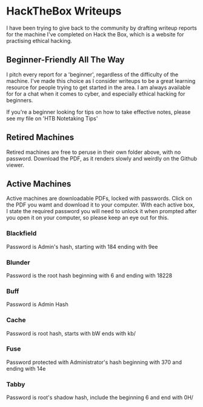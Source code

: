 # HackTheBox Writeups

I have been trying to give back to the community by drafting writeup reports for the machine I've completed on Hack the Box, which is a website for practising ethical hacking.

## Beginner-Friendly All The Way
I pitch every report for a 'beginner', regardless of the difficulty of the machine. I've made this choice as I consider writeups to be a great learning resource for people trying to get started in the area. I am always available for for a chat when it comes to cyber, and especially ethical hacking for beginners. 

If you're a beginner looking for tips on how to take effective notes, please see my file on 'HTB Notetaking Tips'

## Retired Machines
Retired machines are free to peruse in their own folder above, with no password. Download the PDF, as it renders slowly and weirdly on the Github viewer. 

## Active Machines
Active machines are downloadable PDFs, locked with passwords. Click on the PDF you wamt and download it to your computer. 
With each active box, I state the required password you will need to unlock it when prompted after you open it on your computer, so please keep an eye out for this. 

### Blackfield
Password is Admin's hash, starting with 184 ending with 9ee

### Blunder
Password is the root hash beginning with $6$ and ending with 18228

### Buff
Password is Admin Hash

### Cache
Password is root hash, starts with bW ends with kb/

### Fuse
Password protected with Administrator's hash beginning with 370 and ending with 14e

### Tabby
Password is root's shadow hash, include the beginning $6$ and end with 0H/
